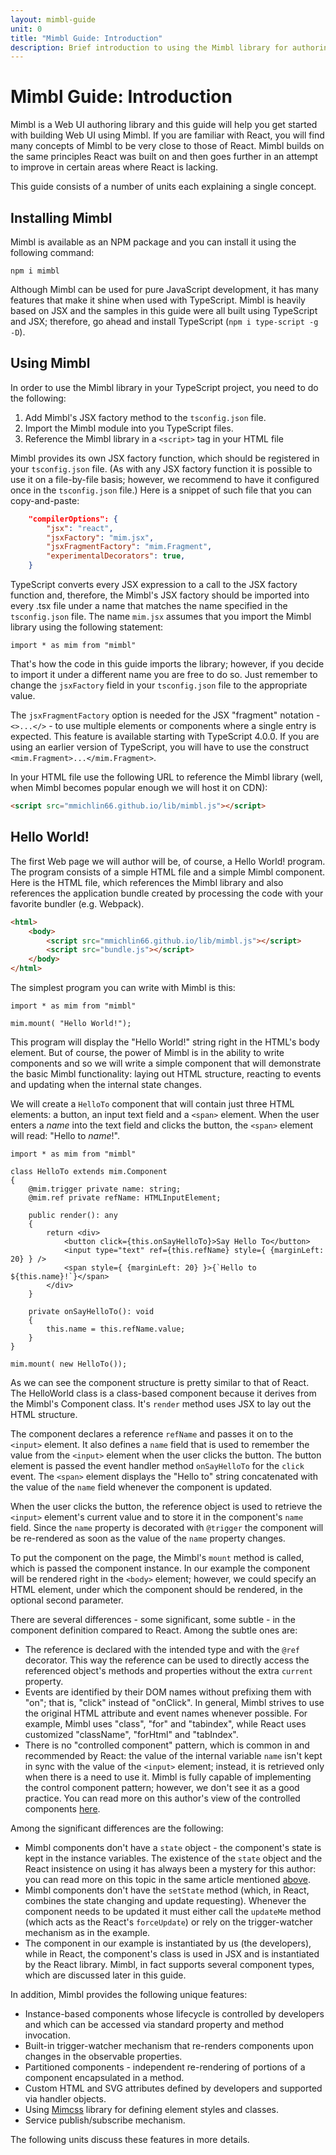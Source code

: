 ```yaml
---
layout: mimbl-guide
unit: 0
title: "Mimbl Guide: Introduction"
description: Brief introduction to using the Mimbl library for authoring Web UI.
---
```


# Mimbl Guide: Introduction

Mimbl is a Web UI authoring library and this guide will help you get started with building Web UI using Mimbl. If you are familiar with React, you will find many concepts of Mimbl to be very close to those of React. Mimbl builds on the same principles React was built on and then goes further in an attempt to improve in certain areas where React is lacking.

This guide consists of a number of units each explaining a single concept.

## Installing Mimbl
Mimbl is available as an NPM package and you can install it using the following command:

```shell
npm i mimbl
```

Although Mimbl can be used for pure JavaScript development, it has many features that make it shine when used with TypeScript. Mimbl is heavily based on JSX and the samples in this guide were all built using TypeScript and JSX; therefore, go ahead and install TypeScript (`npm i type-script -g -D`).

## Using Mimbl
In order to use the Mimbl library in your TypeScript project, you need to do the following:

1. Add Mimbl's JSX factory method to the `tsconfig.json` file.
1. Import the Mimbl module into you TypeScript files.
1. Reference the Mimbl library in a `<script>` tag in your HTML file

Mimbl provides its own JSX factory function, which should be registered in your `tsconfig.json` file. (As with any JSX factory function it is possible to use it on a file-by-file basis; however, we recommend to have it configured once in the `tsconfig.json` file.) Here is a snippet of such file that you can copy-and-paste:

```json
    "compilerOptions": {
        "jsx": "react",
        "jsxFactory": "mim.jsx",
        "jsxFragmentFactory": "mim.Fragment",
        "experimentalDecorators": true,
    }
```

TypeScript converts every JSX expression to a call to the JSX factory function and, therefore, the Mimbl's JSX factory should be imported into every .tsx file under a name that matches the name specified in the `tsconfig.json` file. The name `mim.jsx` assumes that you import the Mimbl library using the following statement:

```tsx
import * as mim from "mimbl"
```

That's how the code in this guide imports the library; however, if you decide to import it under a different name you are free to do so. Just remember to change the `jsxFactory` field in your `tsconfig.json` file to the appropriate value.

The `jsxFragmentFactory` option is needed for the JSX "fragment" notation - `<>...</>` - to use multiple elements or components where a single entry is expected. This feature is available starting with TypeScript 4.0.0. If you are using an earlier version of TypeScript, you will have to use the construct `<mim.Fragment>...</mim.Fragment>`.

In your HTML file use the following URL to reference the Mimbl library (well, when Mimbl becomes popular enough we will host it on CDN):

```html
<script src="mmichlin66.github.io/lib/mimbl.js"></script>
```

## Hello World!
The first Web page we will author will be, of course, a Hello World! program. The program consists of a simple HTML file and a simple Mimbl component. Here is the HTML file, which references the Mimbl library and also references the application bundle created by processing the code with your favorite bundler (e.g. Webpack).

```html
<html>
    <body>
        <script src="mmichlin66.github.io/lib/mimbl.js"></script>
        <script src="bundle.js"></script>
    </body>
</html>
```

The simplest program you can write with Mimbl is this:

```tsx
import * as mim from "mimbl"

mim.mount( "Hello World!");
```

This program will display the "Hello World!" string right in the HTML's body element. But of course, the power of Mimbl is in the ability to write components and so we will write a simple component that will demonstrate the  basic Mimbl functionality: laying out HTML structure, reacting to events and updating when the internal state changes.

We will create a `HelloTo` component that will contain just three HTML elements: a button, an input text field and a `<span>` element. When the user enters a *name* into the text field and clicks the button, the `<span>` element will read: "Hello to *name*!".

```tsx
import * as mim from "mimbl"

class HelloTo extends mim.Component
{
    @mim.trigger private name: string;
    @mim.ref private refName: HTMLInputElement;

    public render(): any
    {
        return <div>
            <button click={this.onSayHelloTo}>Say Hello To</button>
            <input type="text" ref={this.refName} style={ {marginLeft: 20} } />
            <span style={ {marginLeft: 20} }>{`Hello to ${this.name}!`}</span>
        </div>
    }

    private onSayHelloTo(): void
    {
        this.name = this.refName.value;
    }
}

mim.mount( new HelloTo());
```

As we can see the component structure is pretty similar to that of React. The HelloWorld class is a class-based component because it derives from the Mimbl's Component class. It's `render` method uses JSX to lay out the HTML structure.

The component declares a reference `refName` and passes it on to the `<input>` element. It also defines a `name` field that is used to remember the value from the `<input>` element when the user clicks the button. The button element is passed the event handler method `onSayHelloTo` for the `click` event. The `<span>` element displays the "Hello to" string concatenated with the value of the `name` field whenever the component is updated.

When the user clicks the button, the reference object is used to retrieve the `<input>` element's current value and to store it in the component's `name` field. Since the `name` property is decorated with `@trigger` the component will be re-rendered as soon as the value of the `name` property changes.

To put the component on the page, the Mimbl's `mount` method is called, which is passed the component instance. In our example the component will be rendered right in the `<body>` element; however, we could specify an HTML element, under which the component should be rendered, in the optional second parameter.

There are several differences - some significant, some subtle - in the component definition compared to React. Among the subtle ones are:

- The reference is declared with the intended type and with the `@ref` decorator. This way the reference can be used to directly access the referenced object's methods and properties without the extra `current` property.
- Events are identified by their DOM names without prefixing them with "on"; that is, "click" instead of "onClick". In general, Mimbl strives to use the original HTML attribute and event names whenever possible. For example, Mimbl uses "class", "for" and "tabindex", while React uses customized "className", "forHtml" and "tabIndex".
- There is no "controlled component" pattern, which is common in and recommended by React: the value of the internal variable `name` isn't kept in sync with the value of the `<input>` element; instead, it is retrieved only when there is a need to use it. Mimbl is fully capable of implementing the control component pattern; however, we don't see it as a good practice. You can read more on this author's view of the controlled components [here](https://mmichlin66.github.io/2019/08/10/React-Discussion.html).

Among the significant differences are the following:

- Mimbl components don't have a `state` object - the component's state is kept in the instance variables. The existence of the `state` object and the React insistence on using it has always been a mystery for this author: you can read more on this topic in the same article mentioned [above](https://mmichlin66.github.io/2019/08/10/React-Discussion.html).
- Mimbl components don't have the `setState` method (which, in React, combines the state changing and update requesting). Whenever the component needs to be updated it must either call the `updateMe` method (which acts as the React's `forceUpdate`) or rely on the trigger-watcher mechanism as in the example.
- The component in our example is instantiated by us (the developers), while in React, the component's class is used in JSX and is instantiated by the React library. Mimbl, in fact supports several component types, which are discussed later in this guide.

In addition, Mimbl provides the following unique features:

- Instance-based components whose lifecycle is controlled by developers and which can be accessed via standard property and method invocation.
- Built-in trigger-watcher mechanism that re-renders components upon changes in the observable properties.
- Partitioned components - independent re-rendering of portions of a component encapsulated in a method.
- Custom HTML and SVG attributes defined by developers and supported via handler objects.
- Using [Mimcss](../mimcss/guide/introduction.html) library for defining element styles and classes.
- Service publish/subscribe mechanism.

The following units discuss these features in more details.



